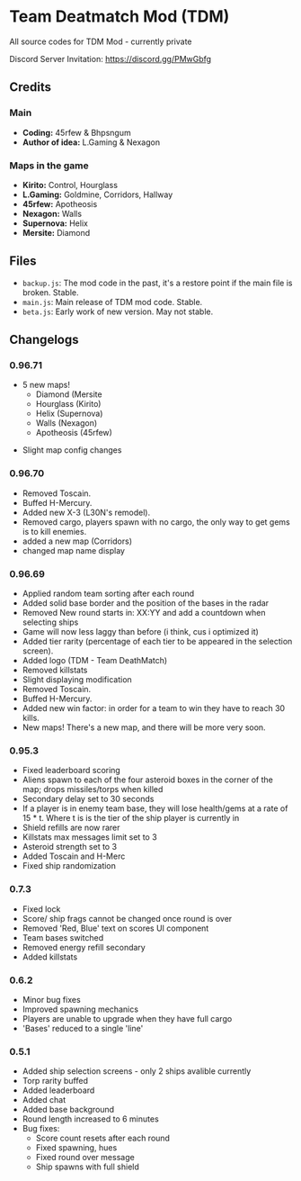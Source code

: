 # Team Deatmatch Mod (TDM)
All source codes for TDM Mod - currently private

Discord Server Invitation: https://discord.gg/PMwGbfg

## Credits

### Main
* **Coding:** 45rfew & Bhpsngum
* **Author of idea:** L.Gaming & Nexagon
### Maps in the game
* **Kirito:** Control, Hourglass
* **L.Gaming:** Goldmine, Corridors, Hallway
* **45rfew:** Apotheosis
* **Nexagon:** Walls
* **Supernova:** Helix
* **Mersite:** Diamond
## Files
* `backup.js`: The mod code in the past, it's a restore point if the main file is broken. Stable.
* `main.js`: Main release of TDM mod code. Stable.
* `beta.js`: Early work of new version. May not stable.
## Changelogs
### 0.96.71
* 5 new maps!
  - Diamond (Mersite
  - Hourglass (Kirito)
  - Helix (Supernova)
  - Walls (Nexagon)
  - Apotheosis (45rfew)
- Slight map config changes
### 0.96.70
- Removed Toscain.
- Buffed H-Mercury.
- Added new X-3 (L30N's remodel).
- Removed cargo, players spawn with no cargo, the only way to get gems is to kill enemies.
- added a new map (Corridors)
- changed map name display
### 0.96.69
- Applied random team sorting after each round
- Added solid base border and the position of the bases in the radar
- Removed New round starts in: XX:YY and add a countdown when selecting ships
- Game will now less laggy than before (i think, cus i optimized it)
- Added tier rarity (percentage of each tier to be appeared in the selection screen).
- Added logo (TDM - Team DeathMatch)
- Removed killstats
- Slight displaying modification
- Removed Toscain.
- Buffed H-Mercury.
- Added new win factor: in order for a team to win they have to reach 30 kills.
- New maps! There's a new map, and there will be more very soon.
### 0.95.3
* Fixed leaderboard scoring
* Aliens spawn to each of the four asteroid boxes in the corner of the map; drops missiles/torps when killed
* Secondary delay set to 30 seconds
* If a player is in enemy team base, they will lose health/gems at a rate of 15 * t. Where t is is the tier of the ship player is currently in
* Shield refills are now rarer
* Killstats max messages limit set to 3
* Asteroid strength set to 3
* Added Toscain and H-Merc
* Fixed ship randomization
### 0.7.3
* Fixed lock
* Score/ ship frags cannot be changed once round is over
* Removed 'Red, Blue' text on scores UI component
* Team bases switched
* Removed energy refill secondary
* Added killstats
### 0.6.2
* Minor bug fixes
* Improved spawning mechanics
* Players are unable to upgrade when they have full cargo
* 'Bases' reduced to a single 'line'
### 0.5.1
* Added ship selection screens - only 2 ships avalible currently
* Torp rarity buffed
* Added leaderboard
* Added chat
* Added base background
* Round length increased to 6 minutes
* Bug fixes:
  - Score count resets after each round
  - Fixed spawning, hues
  - Fixed round over message
  - Ship spawns with full shield
